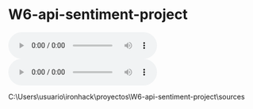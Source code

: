 # W6-api-sentiment-project

<audio controls>
<source src="/sources/bethere.mp3" type="audio/mp3">
    play
</audio>

<audio controls="controls">
  <source type="audio/mp3" src="sources/bethere.mp3"></source>
  
  <p>Your browser does not support the audio element.</p>
</audio>



C:\Users\usuario\ironhack\proyectos\W6-api-sentiment-project\sources 